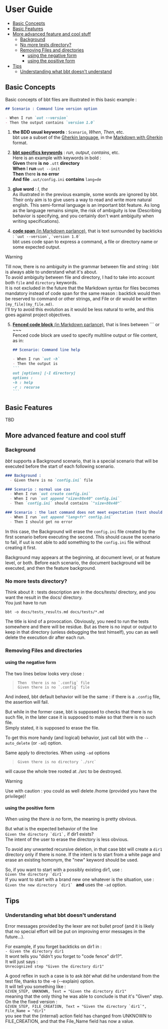 User Guide  <!-- omit from toc -->
==========

- [Basic Concepts](#basic-concepts)
- [Basic Features](#basic-features)
- [More advanced feature and cool stuff](#more-advanced-feature-and-cool-stuff)
  - [Background](#background)
  - [No more tests directory?](#no-more-tests-directory)
  - [Removing Files and directories](#removing-files-and-directories)
    - [using the negative form](#using-the-negative-form)
    - [using the positive form](#using-the-positive-form)
- [Tips](#tips)
  - [Understanding what bbt doesn't understand](#understanding-what-bbt-doesnt-understand)


## Basic Concepts

Basic concepts of bbt files are illustrated in this basic example :

```md
## Scenario : Command line version option

- When I run `uut --version`
- Then the output contains `version 1.0`
```

1. **the BDD usual keywords** : `Scenario`, *When*, *Then*, etc.  
bbt use a subset of the [Gherkin language](https://en.wikipedia.org/wiki/Cucumber_(software)#Gherkin_language), in the [Markdown with Gherkin](https://github.com/cucumber/gherkin/blob/main/MARKDOWN_WITH_GHERKIN.md#markdown-with-gherkin) format.

2. [**bbt specifics  keywords**](#Keywords) : *run*, *output*, *contains*, etc.  
Here is an example with keywords in bold :  
**Given** there **is** **no** `.utt` **directory**  
**When** I **run** `uut --init`  
**Then** there **is** **no** **error**  
**And** **file** `.uut/config.ini` **contains** `lang=de`  
  
3. **glue word** : *I*, *the*  
As illustrated in the previous example, some words are ignored by bbt. Their only aim is to give users a way to read and write more natural english. This semi-formal language is an important bbt feature. As long as the language remains simple, the risk of ambiguity is low (Describing behavior is specifying, and you certainly don't want ambiguity when writing specifications).
   
4. [**code span** (in Markdown parlance)](https://spec.commonmark.org/0.31.2/#code-spans), that is text surrounded by backticks : `` `uut --version` ``, `` `version 1.0` ``  
bbt uses code span to express a command, a file or directory name or some expected output.

> [!WARNING]
> Till now, there is no ambiguity in the grammar between file and string : bbt is always able to understand what it's about.  
> To avoid ambiguity between file and directory, I had to take into account both `file` and `directory` keywords.  
> It is not excluded in the future that the Markdown syntax for files becomes mandatory instead of code span for the same reason : backtick would then be reserved to command or other strings, and File or dir would be written ``[my_file](my_file.md)``.  
> I'll try to avoid this evolution as it would be less natural to write, and this goes against project objectives.  
 
5. [**Fenced code block** (in Markdown parlance)](https://spec.commonmark.org/0.31.2/#fenced-code-blocks), that is lines between ``` or ~~~  
Fenced code block are used to specify multiline output or file content, as in: 

    ~~~md
    ## Scenario: Command line help

    - When I run `uut -h`
    - Then the output is
    ```
    uut [options] [-I directory]
    options :
    -h : help
    -r : recurse
    ```
    ~~~


## Basic Features

TBD

## More advanced feature and cool stuff

### Background
*bbt* supports a Background scenario, that is a special scenario that will be executed before the start of each following scenario.

```md
### Background :
  - Given there is no `config.ini` file

### Scenario : normal use cas
  - When I run `uut create config.ini` 
  - When I run `uut append "size=80x40" config.ini` 
  - Then `config.ini` should contains `"size=80x40"`

### Scenario : the last command does not meet expectation (test should fail)
  - When I run `uut append "lang=fr" config.ini` 
  - Then I should get no error
```

In this case, the Background will erase the `config.ini` file created by the first scenario before executing the second. This should cause the scenario to fail, if uut is not able to add something to the `config.ini` file without creating it first.

Background may appears at the beginning, at document level, or at feature level, or both.
Before each scenario, the document background will be executed, and then the feature background.

### No more tests directory?
Think about it : tests description are in the docs/tests/ directory, and you want the result in the docs/ directory.  
You just have to run 
```
bbt -o docs/tests_results.md docs/tests/*.md
```
The title is kind of a provocation. Obviously, you need to run the tests somewhere and there will be residue. But as there is no input or output to keep in that directory (unless debugging the test himself), you can as well delete the execution dir after each run.

### Removing Files and directories

#### using the negative form

The two lines below looks very close :
> ``Then  there is no `.config` file``  
> ``Given there is no `.config` file``  
 
And indeed, bbt default behavior will be the same : if there is a `.config` file, the assertion will fail.  

But while in the former case, bbt is supposed to checks that there is no such file, in the later case it is supposed to make so that there is no such file.  
Simply stated, it is supposed to erase the file.

To get this more handy (and logical) behavior, just call bbt with the `--auto_delete` (or `-ad`) option.

Same apply to directories. When using `-ad` options
> ``Given there is no directory `./src` ``  

will cause the whole tree rooted at ./src to be destroyed.

>[!WARNING]
>Use with caution : you could as well delete /home (provided you have the privilege)!

#### using the positive form

When using the *there is no* form, the meaning is pretty obvious.

But what is the expected behavior of the line  
``Given the directory `dir1`,`` if dir1 exists?  
The intent of the user to erase the directory is less obvious.

To avoid any unwanted recursive deletion, in that case bbt will create a `dir1` directory only if there is none.
If the intent is to start from a white page and erase an existing homonym, the "new" keyword should be used.

So, if you want to start with a possibly existing dir1, use :  
``Given the directory `dir1` ``  
If you want to start with a brand new one whatever is the situation, use :  
``Given the new directory `dir1` `` **and** uses the `-ad` option.


## Tips

### Understanding what bbt doesn't understand

Error messages provided by the lexer are not bullet proof (and it is likely that no special effort will be put on improving error messages in the future...).

For example, if you forget backticks on dir1 in :  
``- Given the directory dir1 ``  
It wont tells you "didn't you forget to "code fence" dir1?".  
It will just says :  
`Unrecognized step "Given the directory dir1"`

A good reflex in such a case is to ask *bbt* what did he understand from the test file, thanks to the -e (--explain) option.  
It will tell you something like :  
`GIVEN_STEP, UNKNOWN, Text = "Given the directory dir1"`  
meaning that the only thing he was able to conclude is that it's "Given" step.  
On the the fixed version :  
``GIVEN_STEP, FILE_CREATION, Text = "Given the directory `dir1`", File_Name = "dir1"``  
you see that the (internal) action field has changed from UNKNOWN to FILE_CREATION, and that the File_Name field has now a value.


